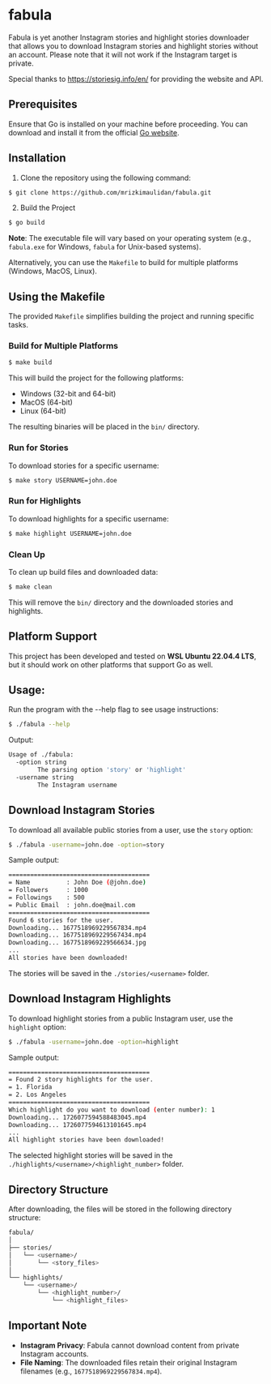 # fabula

Fabula is yet another Instagram stories and highlight stories downloader that allows you to download Instagram stories and highlight stories without an account. Please note that it will not work if the Instagram target is private.

Special thanks to https://storiesig.info/en/ for providing the website and API.

## Prerequisites

Ensure that Go is installed on your machine before proceeding. You can download and install it from the official [Go website](https://golang.org/dl/).

## Installation

1. Clone the repository using the following command:

```bash
$ git clone https://github.com/mrizkimaulidan/fabula.git
```

2. Build the Project

```bash
$ go build
```

**Note**: The executable file will vary based on your operating system (e.g., `fabula.exe` for Windows, `fabula` for Unix-based systems).

Alternatively, you can use the `Makefile` to build for multiple platforms (Windows, MacOS, Linux).

## Using the Makefile

The provided `Makefile` simplifies building the project and running specific tasks.

### Build for Multiple Platforms

```bash
$ make build
```

This will build the project for the following platforms:

- Windows (32-bit and 64-bit)
- MacOS (64-bit)
- Linux (64-bit)

The resulting binaries will be placed in the `bin/` directory.

### Run for Stories

To download stories for a specific username:

```bash
$ make story USERNAME=john.doe
```

### Run for Highlights

To download highlights for a specific username:

```bash
$ make highlight USERNAME=john.doe
```

### Clean Up

To clean up build files and downloaded data:

```bash
$ make clean
```

This will remove the `bin/` directory and the downloaded stories and highlights.

## Platform Support

This project has been developed and tested on **WSL Ubuntu 22.04.4 LTS**, but it should work on other platforms that support Go as well.

## Usage:

Run the program with the --help flag to see usage instructions:

```bash
$ ./fabula --help
```

Output:

```bash
Usage of ./fabula:
  -option string
        The parsing option 'story' or 'highlight'
  -username string
        The Instagram username
```

## Download Instagram Stories

To download all available public stories from a user, use the `story` option:

```bash
$ ./fabula -username=john.doe -option=story
```

Sample output:

```bash
=======================================
= Name          : John Doe (@john.doe)
= Followers     : 1000
= Followings    : 500
= Public Email  : john.doe@mail.com
=======================================
Found 6 stories for the user.
Downloading... 1677518969229567834.mp4
Downloading... 1677518969229567434.mp4
Downloading... 1677518969229566634.jpg
...
All stories have been downloaded!
```

The stories will be saved in the `./stories/<username>` folder.

## Download Instagram Highlights

To download highlight stories from a public Instagram user, use the `highlight` option:

```bash
$ ./fabula -username=john.doe -option=highlight
```

Sample output:

```bash
=======================================
= Found 2 story highlights for the user.
= 1. Florida
= 2. Los Angeles
=======================================
Which highlight do you want to download (enter number): 1
Downloading... 1726077594588483045.mp4
Downloading... 1726077594613101645.mp4
...
All highlight stories have been downloaded!
```

The selected highlight stories will be saved in the `./highlights/<username>/<highlight_number>` folder.

## Directory Structure

After downloading, the files will be stored in the following directory structure:

```bash
fabula/
│
├── stories/
│   └── <username>/
│       └── <story_files>
│
└── highlights/
    └── <username>/
        └── <highlight_number>/
            └── <highlight_files>
```

## Important Note

- **Instagram Privacy**: Fabula cannot download content from private Instagram accounts.
- **File Naming**: The downloaded files retain their original Instagram filenames (e.g., `1677518969229567834.mp4`).
